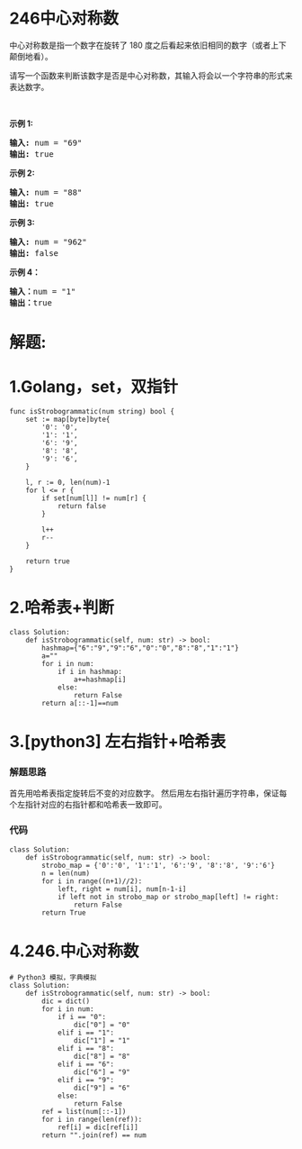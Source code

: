 # 246中心对称数
<p>中心对称数是指一个数字在旋转了&nbsp;180 度之后看起来依旧相同的数字（或者上下颠倒地看）。</p>

<p>请写一个函数来判断该数字是否是中心对称数，其输入将会以一个字符串的形式来表达数字。</p>

<p>&nbsp;</p>

<p><strong>示例 1:</strong></p>

<pre><strong>输入:</strong> num = &quot;69&quot;
<strong>输出:</strong> true
</pre>

<p><strong>示例 2:</strong></p>

<pre><strong>输入:</strong> num = &quot;88&quot;
<strong>输出:</strong> true</pre>

<p><strong>示例 3:</strong></p>

<pre><strong>输入:</strong> num = &quot;962&quot;
<strong>输出:</strong> false</pre>

<p><strong>示例 4：</strong></p>

<pre><strong>输入：</strong>num = &quot;1&quot;
<strong>输出：</strong>true
</pre>
































# 解题:
# 1.Golang，set，双指针
```
func isStrobogrammatic(num string) bool {
    set := map[byte]byte{
        '0': '0',
        '1': '1',
        '6': '9',
        '8': '8',
        '9': '6',
    }

    l, r := 0, len(num)-1
    for l <= r {  
        if set[num[l]] != num[r] {
            return false
        }

        l++
        r-- 
    }

    return true
}
```
# 2.哈希表+判断
```
class Solution:
    def isStrobogrammatic(self, num: str) -> bool:
        hashmap={"6":"9","9":"6","0":"0","8":"8","1":"1"}
        a=""
        for i in num:
            if i in hashmap:
                a+=hashmap[i]
            else:
                return False
        return a[::-1]==num
```
# 3.[python3] 左右指针+哈希表
### 解题思路
首先用哈希表指定旋转后不变的对应数字。
然后用左右指针遍历字符串，保证每个左指针对应的右指针都和哈希表一致即可。

### 代码

```python3
class Solution:
    def isStrobogrammatic(self, num: str) -> bool:
        strobo_map = {'0':'0', '1':'1', '6':'9', '8':'8', '9':'6'}
        n = len(num)
        for i in range((n+1)//2):
            left, right = num[i], num[n-1-i]
            if left not in strobo_map or strobo_map[left] != right:
                return False
        return True
```
# 4.246.中心对称数
```python3
# Python3 模拟，字典模拟
class Solution:
    def isStrobogrammatic(self, num: str) -> bool:
        dic = dict()
        for i in num:
            if i == "0":
                dic["0"] = "0"
            elif i == "1":
                dic["1"] = "1"
            elif i == "8":
                dic["8"] = "8"
            elif i == "6":
                dic["6"] = "9"
            elif i == "9":
                dic["9"] = "6"
            else:
                return False
        ref = list(num[::-1])
        for i in range(len(ref)):
            ref[i] = dic[ref[i]]
        return "".join(ref) == num
```


